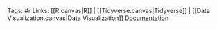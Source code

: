 Tags: #r
Links: [[R.canvas|R]] | [[Tidyverse.canvas|Tidyverse]] | [[Data Visualization.canvas|Data Visualization]]
[Documentation](https://ggplot2.tidyverse.org/)


